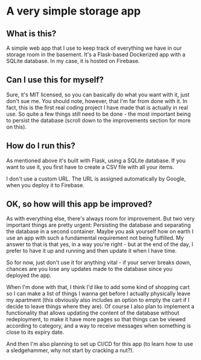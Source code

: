 # A very simple storage app
## What is this?
A simple web app that I use to keep track of everything we have in our storage room in the basement. It's a Flask-based Dockerized app with a SQLite database. In my case, it is hosted on Firebase.

## Can I use this for myself?
Sure, it's MIT licensed, so you can basically do what you want with it, just don't sue me. You should note, however, that I'm far from done with it. In fact, this is the first real coding project I have made that is actually in real use. So quite a few things still need to be done - the most important being to persist the database (scroll down to the improvements section for more on this).

## How do I run this?
As mentioned above it's built with Flask, using a SQLite database. If you want to use it, you first have to create a CSV file with all your items.

I don't use a custom URL. The URL is assigned automatically by Google, when you deploy it to Firebase.


## OK, so how will this app be improved?
As with everything else, there's always room for improvement. But two very important things are pretty urgent: Persisting the database and separating the database in a second container.  Maybe you ask yourself how on earth I use an app with such a fundamental requirement not being fulfilled. My answer to that is that yes, in a way you're right - but at the end of the day, I prefer to have it up and running and then update it when I have time. 

So for now, just don't use it for anything vital - if your server breaks down, chances are you lose any updates made to the database since you deployed the app.

When I'm done with that, I think I'd like to add some kind of shopping cart so I can make a list of things I wanna get before I actually physically leave my apartment (this obviously also includes an option to empty the cart if I decide to leave things where they are).  Of course I also plan to implement a functionality that allows updating the content of the database without redeployment, to make it have more pages so that things can be viewed according to category, and a way to receive messages when something is close to its expiry date.

And then I'm also planning to set up CI/CD for this app (to learn how to use a sledgehammer, why not start by cracking a nut?).
